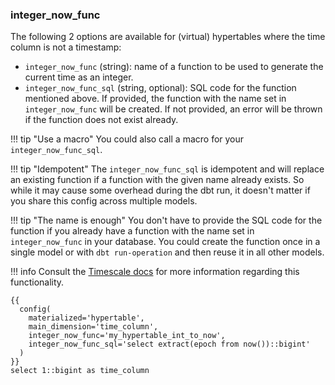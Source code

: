 ### integer_now_func

The following 2 options are available for (virtual) hypertables where the time column is not a timestamp:

* `integer_now_func` (string): name of a function to be used to generate the current time as an integer.
* `integer_now_func_sql` (string, optional): SQL code for the function mentioned above. If provided, the function with the name set in `integer_now_func` will be created. If not provided, an error will be thrown if the function does not exist already.

!!! tip "Use a macro"
    You could also call a macro for your `integer_now_func_sql`.

!!! tip "Idempotent"
    The `integer_now_func_sql` is idempotent and will replace an existing function if a function with the given name already exists. So while it may cause some overhead during the dbt run, it doesn't matter if you share this config across multiple models.

!!! tip "The name is enough"
    You don't have to provide the SQL code for the function if you already have a function with the name set in `integer_now_func` in your database. You could create the function once in a single model or with `dbt run-operation` and then reuse it in all other models.

!!! info
    Consult the [Timescale docs](https://docs.timescale.com/api/latest/hypertable/set_integer_now_func/) for more information regarding this functionality.

```sql+jinja title="models/my_hypertable.sql"
{{
  config(
    materialized='hypertable',
    main_dimension='time_column',
    integer_now_func='my_hypertable_int_to_now',
    integer_now_func_sql='select extract(epoch from now())::bigint'
  )
}}
select 1::bigint as time_column
```
